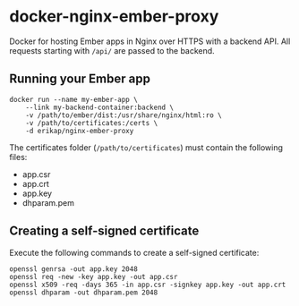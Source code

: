 # docker-nginx-ember-proxy
Docker for hosting Ember apps in Nginx over HTTPS with a backend API. All requests starting with `/api/` are passed to the backend.

## Running your Ember app
    docker run --name my-ember-app \
        --link my-backend-container:backend \
        -v /path/to/ember/dist:/usr/share/nginx/html:ro \
        -v /path/to/certificates:/certs \
        -d erikap/nginx-ember-proxy

The certificates folder (`/path/to/certificates`) must contain the following files:
- app.csr
- app.crt
- app.key
- dhparam.pem

## Creating a self-signed certificate
Execute the following commands to create a self-signed certificate:

    openssl genrsa -out app.key 2048
    openssl req -new -key app.key -out app.csr
    openssl x509 -req -days 365 -in app.csr -signkey app.key -out app.crt
    openssl dhparam -out dhparam.pem 2048
